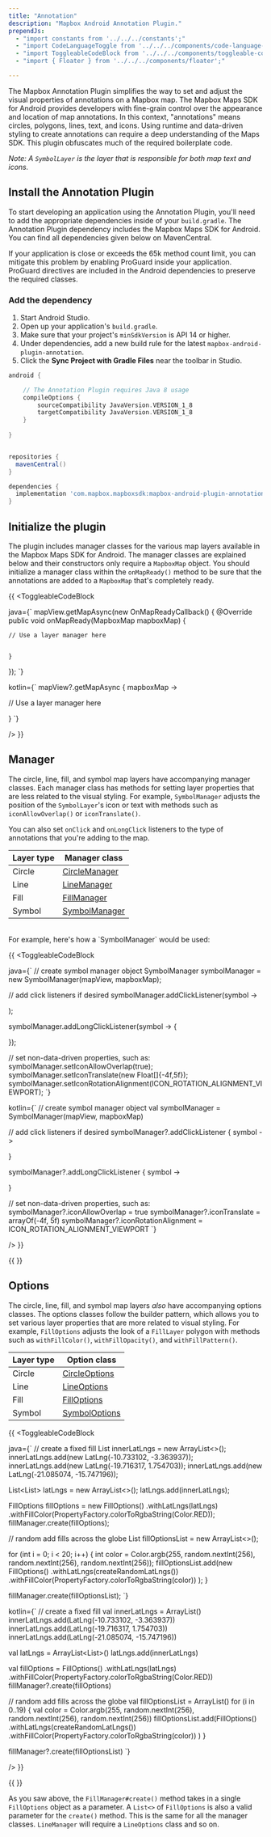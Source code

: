```yaml
---
title: "Annotation"
description: "Mapbox Android Annotation Plugin."
prependJs:
  - "import constants from '../../../constants';"
  - "import CodeLanguageToggle from '../../../components/code-language-toggle';"
  - "import ToggleableCodeBlock from '../../../components/toggleable-code-block';"
  - "import { Floater } from '../../../components/floater';"

---
```


The Mapbox Annotation Plugin simplifies the way to set and adjust the visual properties of annotations on a Mapbox map. The Mapbox Maps SDK for Android provides developers with fine-grain control over the appearance and location of map annotations. In this context, "annotations" means circles, polygons, lines, text, and icons. Using runtime and data-driven styling to create annotations can require a deep understanding of the Maps SDK. This plugin obfuscates much of the required boilerplate code.

_Note: A `SymbolLayer` is the layer that is responsible for both map text and icons._

## Install the Annotation Plugin

To start developing an application using the Annotation Plugin, you'll need to add the appropriate dependencies inside of your `build.gradle`. The Annotation Plugin dependency includes the Mapbox Maps SDK for Android. You can find all dependencies given below on MavenCentral.

If your application is close or exceeds the 65k method count limit, you can mitigate this problem by enabling ProGuard inside your application. ProGuard directives are included in the Android dependencies to preserve the required classes.

### Add the dependency

1. Start Android Studio.
2. Open up your application's `build.gradle`.
3. Make sure that your project's `minSdkVersion` is API 14 or higher.
4. Under dependencies, add a new build rule for the latest `mapbox-android-plugin-annotation`.
5. Click the **Sync Project with Gradle Files** near the toolbar in Studio.

```groovy
android {

	// The Annotation Plugin requires Java 8 usage
	compileOptions {
	    sourceCompatibility JavaVersion.VERSION_1_8
	    targetCompatibility JavaVersion.VERSION_1_8
	}
  
}


repositories {
  mavenCentral()
}

dependencies {
  implementation 'com.mapbox.mapboxsdk:mapbox-android-plugin-annotation-v7:{{constants.ANNOTATION_PLUGIN_VERSION }}'
}
```

## Initialize the plugin

The plugin includes manager classes for the various map layers available in the Mapbox Maps SDK for Android. The manager classes are explained below and their constructors only require a `MapboxMap` object. You should initialize a manager class within the `onMapReady()` method to be sure that the annotations are added to a `MapboxMap` that's completely ready.

{{
<CodeLanguageToggle id="initializing-class" />
<ToggleableCodeBlock

java={`
mapView.getMapAsync(new OnMapReadyCallback() {
    @Override
    public void onMapReady(MapboxMap mapboxMap) {

  	// Use a layer manager here


    }
});
`}

kotlin={`
mapView?.getMapAsync { mapboxMap ->

 // Use a layer manager here

}
`}

/>
}}


## Manager

The circle, line, fill, and symbol map layers have accompanying manager classes. Each manager class has methods for setting layer properties that are less related to the visual styling. For example, `SymbolManager` adjusts the position of the `SymbolLayer`'s icon or text with methods such as `iconAllowOverlap()` or `iconTranslate()`.

You can also set `onClick` and `onLongClick` listeners to the type of annotations that you're adding to the map.


| Layer type | Manager class
| --- | --- |
| Circle | [CircleManager](https://github.com/mapbox/mapbox-plugins-android/blob/master/plugin-annotation/src/main/java/com/mapbox/mapboxsdk/plugins/annotation/CircleManager.java) |
| Line| [LineManager](https://github.com/mapbox/mapbox-plugins-android/blob/master/plugin-annotation/src/main/java/com/mapbox/mapboxsdk/plugins/annotation/LineManager.java) |
| Fill | [FillManager](https://github.com/mapbox/mapbox-plugins-android/blob/master/plugin-annotation/src/main/java/com/mapbox/mapboxsdk/plugins/annotation/FillManager.java) |
| Symbol | [SymbolManager](https://github.com/mapbox/mapbox-plugins-android/blob/master/plugin-annotation/src/main/java/com/mapbox/mapboxsdk/plugins/annotation/SymbolManager.java) |

<br>
For example, here's how a `SymbolManager` would be used:

{{
<CodeLanguageToggle id="manager-class" />
<ToggleableCodeBlock

java={`
// create symbol manager object
SymbolManager symbolManager = new SymbolManager(mapView, mapboxMap);

// add click listeners if desired
symbolManager.addClickListener(symbol ->

);

symbolManager.addLongClickListener(symbol -> {

});

// set non-data-driven properties, such as:
symbolManager.setIconAllowOverlap(true);
symbolManager.setIconTranslate(new Float[]{-4f,5f});
symbolManager.setIconRotationAlignment(ICON_ROTATION_ALIGNMENT_VIEWPORT);
`}

kotlin={`
// create symbol manager object
val symbolManager = SymbolManager(mapView, mapboxMap)

// add click listeners if desired
symbolManager?.addClickListener { symbol ->

}

symbolManager?.addLongClickListener { symbol ->

}

// set non-data-driven properties, such as:
symbolManager?.iconAllowOverlap = true
symbolManager?.iconTranslate = arrayOf(-4f, 5f)
symbolManager?.iconRotationAlignment = ICON_ROTATION_ALIGNMENT_VIEWPORT
`}

/>
}}

{{
  <Floater
    url="https://github.com/mapbox/mapbox-plugins-android/tree/master/app/src/main/java/com/mapbox/mapboxsdk/plugins/testapp/activity/annotation"
    title="Manager class usage"
    category="example"
    text="See more usage of various manager classes"
    clear={true}
  />
}}

## Options

The circle, line, fill, and symbol map layers _also_ have accompanying options classes. The options classes follow the builder pattern, which allows you to set various layer properties that are more related to visual styling. For example, `FillOptions` adjusts the look of a `FillLayer` polygon with methods such as `withFillColor()`, `withFillOpacity()`, and `withFillPattern()`.

| Layer type | Option class
| --- | --- |
| Circle | [CircleOptions](https://github.com/mapbox/mapbox-plugins-android/blob/master/plugin-annotation/src/main/java/com/mapbox/mapboxsdk/plugins/annotation/CircleOptions.java)
| Line| [LineOptions](https://github.com/mapbox/mapbox-plugins-android/blob/master/plugin-annotation/src/main/java/com/mapbox/mapboxsdk/plugins/annotation/LineOptions.java)
| Fill | [FillOptions](https://github.com/mapbox/mapbox-plugins-android/blob/master/plugin-annotation/src/main/java/com/mapbox/mapboxsdk/plugins/annotation/FillOptions.java)
| Symbol | [SymbolOptions](https://github.com/mapbox/mapbox-plugins-android/blob/master/plugin-annotation/src/main/java/com/mapbox/mapboxsdk/plugins/annotation/SymbolOptions.java)

{{
<CodeLanguageToggle id="options-class" />
<ToggleableCodeBlock

java={`
// create a fixed fill
List<LatLng> innerLatLngs = new ArrayList<>();
innerLatLngs.add(new LatLng(-10.733102, -3.363937));
innerLatLngs.add(new LatLng(-19.716317, 1.754703));
innerLatLngs.add(new LatLng(-21.085074, -15.747196));

List<List<LatLng>> latLngs = new ArrayList<>();
latLngs.add(innerLatLngs);

FillOptions fillOptions = new FillOptions()
	.withLatLngs(latLngs)
	.withFillColor(PropertyFactory.colorToRgbaString(Color.RED));
fillManager.create(fillOptions);

// random add fills across the globe
List<FillOptions> fillOptionsList = new ArrayList<>();

for (int i = 0; i < 20; i++) {
	int color = Color.argb(255, random.nextInt(256), random.nextInt(256), random.nextInt(256));
	fillOptionsList.add(new FillOptions()
	  .withLatLngs(createRandomLatLngs())
	  .withFillColor(PropertyFactory.colorToRgbaString(color))
	);
}

fillManager.create(fillOptionsList);
`}

kotlin={`
// create a fixed fill
val innerLatLngs = ArrayList<LatLng>()
innerLatLngs.add(LatLng(-10.733102, -3.363937))
innerLatLngs.add(LatLng(-19.716317, 1.754703))
innerLatLngs.add(LatLng(-21.085074, -15.747196))

val latLngs = ArrayList<List<LatLng>>()
latLngs.add(innerLatLngs)

val fillOptions = FillOptions()
	.withLatLngs(latLngs)
	.withFillColor(PropertyFactory.colorToRgbaString(Color.RED))
fillManager?.create(fillOptions)

// random add fills across the globe
val fillOptionsList = ArrayList<FillOptions>()
for (i in 0..19) {
	val color = Color.argb(255, random.nextInt(256), random.nextInt(256), random.nextInt(256))
	fillOptionsList.add(FillOptions()
		.withLatLngs(createRandomLatLngs())
		.withFillColor(PropertyFactory.colorToRgbaString(color))
	)
}

fillManager?.create(fillOptionsList)
`}

/>
}}

{{
  <Floater
    url="https://github.com/mapbox/mapbox-plugins-android/tree/master/app/src/main/java/com/mapbox/mapboxsdk/plugins/testapp/activity/annotation"
    title="Manager class usage"
    category="example"
    text="See more usage of various option classes"
  />
}}

As you saw above, the `FillManager#create()` method takes in a single `FillOptions` object as a parameter. A `List<>` of `FillOptions` is also a valid parameter for the `create()` method. This is the same for all the manager classes. `LineManager` will require a `LineOptions` class and so on.
